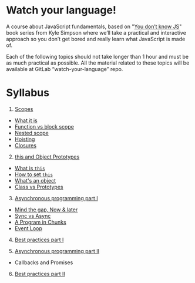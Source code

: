 # Watch your language!

A course about JavaScript fundamentals, based on "[You don’t know JS](https://github.com/getify/You-Dont-Know-JS)" book series from Kyle Simpson where we’ll take a practical and interactive approach so you don’t get bored and really learn what JavaScript is made of.

Each of the following topics should not take longer than 1 hour and must be as much practical as possible. All the material related to these topics will be available at GitLab “watch-your-language” repo.

# Syllabus

1. [Scopes](http://172.25.1.187/learn-peer-to-peer/watch-your-language/wikis/scopes)
 * [What it is](http://172.25.1.187/learn-peer-to-peer/watch-your-language/wikis/scopes#what-it-is)
 * [Function vs block scope](http://172.25.1.187/learn-peer-to-peer/watch-your-language/wikis/scopes#local-scope)
 * [Nested scope](http://172.25.1.187/learn-peer-to-peer/watch-your-language/wikis/scopes#nested-scope)
 * [Hoisting](http://172.25.1.187/learn-peer-to-peer/watch-your-language/wikis/scopes#hoisting)
 * [Closures](http://172.25.1.187/learn-peer-to-peer/watch-your-language/wikis/scopes#closures)
 
2. [this and Object Prototypes](http://172.25.1.187/learn-peer-to-peer/watch-your-language/wikis/this-and-object-prototypes)
 * [What is `this`](http://172.25.1.187/learn-peer-to-peer/watch-your-language/wikis/this-and-object-prototypes#what-is-this)
 * [How to set `this`](http://172.25.1.187/learn-peer-to-peer/watch-your-language/wikis/this-and-object-prototypes#how-to-set-this)
 * [What's an object](http://172.25.1.187/learn-peer-to-peer/watch-your-language/wikis/this-and-object-prototypes#whats-an-object)
 * [Class vs Prototypes](http://172.25.1.187/learn-peer-to-peer/watch-your-language/wikis/this-and-object-prototypes#class-vs-prototypes)
            	
3. [Asynchronous programming part I](http://172.25.1.187/learn-peer-to-peer/watch-your-language/wikis/async)
  * [Mind the gap, Now & later](http://172.25.1.187/learn-peer-to-peer/watch-your-language/wikis/async#mind-the-gap-now-later)
  * [Sync vs Async](http://172.25.1.187/learn-peer-to-peer/watch-your-language/wikis/async#sync-vs-async)
  * [A Program in Chunks](http://172.25.1.187/learn-peer-to-peer/watch-your-language/wikis/async#a-program-in-chunks)
  * [Event Loop](http://172.25.1.187/learn-peer-to-peer/watch-your-language/wikis/async#event-loop)

4. [Best practices part I](http://172.25.1.187/learn-peer-to-peer/watch-your-language/wikis/best-practices)

5. [Asynchronous programming part II](http://172.25.1.187/learn-peer-to-peer/watch-your-language/wikis/async)
 * Callbacks and Promises

6. [Best practices part II](http://172.25.1.187/learn-peer-to-peer/watch-your-language/wikis/best-practices)

 
